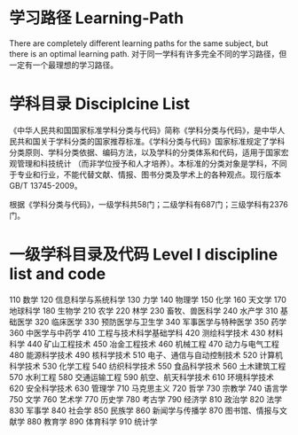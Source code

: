 # 学习路径 Learning-Path
There are completely different learning paths for the same subject, but there is an optimal learning path.
对于同一学科有许多完全不同的学习路径，但一定有一个最理想的学习路径。

# 学科目录 Disciplcine List
《中华人民共和国国家标准学科分类与代码》简称《学科分类与代码》，是中华人民共和国关于学科分类的国家推荐标准。《学科分类与代码》国家标准规定了学科分类原则、学科分类依据、编码方法，以及学科的分类体系和代码，适用于国家宏观管理和科技统计 （而非学位授予和人才培养）。本标准的分类对象是学科，不同于专业和行业，不能代替文献、情报、图书分类及学术上的各种观点。现行版本GB/T 13745-2009。

根据《学科分类与代码》，一级学科共58门；二级学科有687门；三级学科有2376门。

# 一级学科目录及代码 Level I discipline list and code
110	数学
120	信息科学与系统科学
130	力学
140	物理学
150	化学
160	天文学
170	地球科学
180	生物学
210	农学
220	林学
230	畜牧、兽医科学
240	水产学
310	基础医学
320	临床医学
330	预防医学与卫生学
340	军事医学与特种医学
350	药学
360	中医学与中药学
410	工程与技术科学基础学科
420	测绘科学技术
430	材料科学
440	矿山工程技术
450	冶金工程技术
460	机械工程
470	动力与电气工程
480	能源科学技术
490	核科学技术
510	电子、通信与自动控制技术
520	计算机科学技术
530	化学工程
540	纺织科学技术
550	食品科学技术
560	土木建筑工程
570	水利工程
580	交通运输工程
590	航空、航天科学技术
610	环境科学技术
620	安全科学技术
630	管理学
710	马克思主义
720	哲学
730	宗教学
740	语言学
750	文学
760	艺术学
770	历史学
780	考古学
790	经济学
810	政治学
820	法学
830	军事学
840	社会学
850	民族学
860	新闻学与传播学
870	图书馆、情报与文献学
880	教育学
890	体育科学
910	统计学
